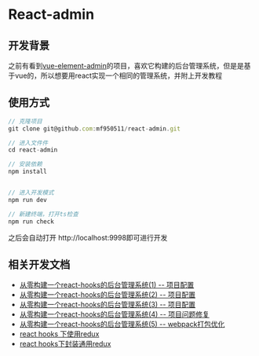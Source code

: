 <!--
 * @Author: your name
 * @Date: 2020-07-08 11:50:26
 * @LastEditTime: 2020-07-16 10:52:55
 * @LastEditors: Please set LastEditors
 * @Description: In User Settings Edit
 * @FilePath: \react-admin\readme.md
--> 
# React-admin

## 开发背景

之前有看到[vue-element-admin](https://github.com/PanJiaChen/vue-element-admin)的项目，喜欢它构建的后台管理系统，但是是基于vue的，所以想要用react实现一个相同的管理系统，并附上开发教程

## 使用方式

```js
// 克隆项目
git clone git@github.com:mf950511/react-admin.git

// 进入文件件
cd react-admin

// 安装依赖
npm install


// 进入开发模式
npm run dev

// 新建终端，打开ts检查
npm run check
```

之后会自动打开 http://localhost:9998即可进行开发

## 相关开发文档

- [从零构建一个react-hooks的后台管理系统(1) -- 项目配置](http://47.104.71.163/blog/react_md_1/)
- [从零构建一个react-hooks的后台管理系统(2) -- 项目配置](http://47.104.71.163/blog/react_md_2/)
- [从零构建一个react-hooks的后台管理系统(3) -- 项目配置](http://47.104.71.163/blog/react_md_3/)
- [从零构建一个react-hooks的后台管理系统(4) -- 项目问题修复](http://47.104.71.163/blog/react_md_4/)
- [从零构建一个react-hooks的后台管理系统(5) -- webpack打包优化](http://47.104.71.163/blog/react_md_5/)
- [react hooks 下使用redux](https://juejin.im/post/5f0d80d65188252e884e8228)
- [react hooks下封装通用redux](https://juejin.im/post/5f0d95e66fb9a07eb90cbdd8)

